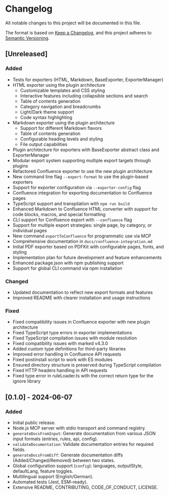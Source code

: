 # Changelog

All notable changes to this project will be documented in this file.

The format is based on [Keep a Changelog](https://keepachangelog.com/en/1.0.0/),
and this project adheres to [Semantic Versioning](https://semver.org/spec/v2.0.0.html).

## [Unreleased]
### Added
- Tests for exporters (HTML, Markdown, BaseExporter, ExporterManager)
- HTML exporter using the plugin architecture
  - Customizable templates and CSS styling
  - Interactive features including collapsible sections and search
  - Table of contents generation
  - Category navigation and breadcrumbs
  - Light/Dark theme support
  - Code syntax highlighting
- Markdown exporter using the plugin architecture
  - Support for different Markdown flavors
  - Table of contents generation
  - Configurable heading levels and styling
  - File output capabilities
- Plugin architecture for exporters with BaseExporter abstract class and ExporterManager
- Modular export system supporting multiple export targets through plugins
- Refactored Confluence exporter to use the new plugin architecture
- New command line flag `--export-format` to use the plugin-based exporters
- Support for exporter configuration via `--exporter-config` flag
- Confluence integration for exporting documentation to Confluence pages
- TypeScript support and transpilation with `npm run build`
- Enhanced Markdown to Confluence HTML converter with support for code blocks, macros, and special formatting
- CLI support for Confluence export with `--confluence` flag
- Support for multiple export strategies: single page, by category, or individual pages
- New command `exportToConfluence` for programmatic use via MCP
- Comprehensive documentation in `docs/confluence-integration.md`
- Initial PDF exporter based on PDFKit with configurable pages, fonts, and styling
- Implementation plan for future development and feature enhancements
- Enhanced package.json with npm publishing support
- Support for global CLI command via npm installation

### Changed
- Updated documentation to reflect new export formats and features
- Improved README with clearer installation and usage instructions

### Fixed
- Fixed compatibility issues in Confluence exporter with new plugin architecture
- Fixed TypeScript type errors in exporter implementations
- Fixed TypeScript compilation issues with module resolution
- Fixed compatibility issues with marked v4.3.0
- Added custom type definitions for third-party libraries
- Improved error handling in Confluence API requests
- Fixed postinstall script to work with ES modules
- Ensured directory structure is preserved during TypeScript compilation
- Fixed HTTP headers handling in API requests
- Fixed type error in ruleLoader.ts with the correct return type for the ignore library

## [0.1.0] - 2024-06-07
### Added
- Initial public release.
- Node.js MCP server with stdio transport and command registry.
- `generateDocsFromInput`: Generate documentation from various JSON input formats (entries, rules, api, config).
- `validateDocumentation`: Validate documentation entries for required fields.
- `generateDocsFromDiff`: Generate documentation diffs (Added/Changed/Removed) between two states.
- Global configuration support (`config`): languages, outputStyle, defaultLang, feature toggles.
- Multilingual support (English/German).
- Automated tests (Jest, ESM-ready).
- Extensive README, CONTRIBUTING, CODE_OF_CONDUCT, LICENSE. 